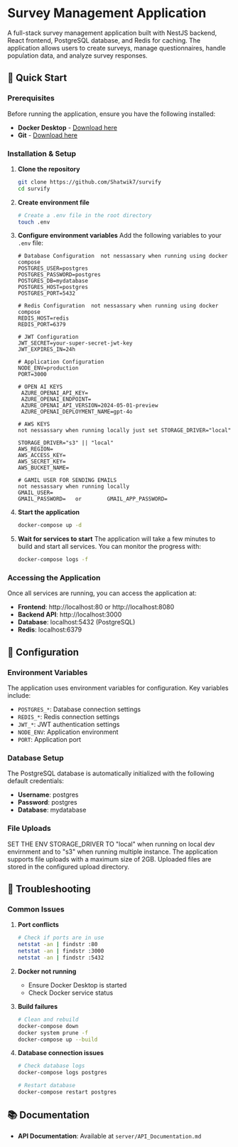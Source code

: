 # Survey Management Application

A full-stack survey management application built with NestJS backend, React frontend, PostgreSQL database, and Redis for caching. The application allows users to create surveys, manage questionnaires, handle population data, and analyze survey responses.

## 🚀 Quick Start

### Prerequisites

Before running the application, ensure you have the following installed:

- **Docker Desktop** - [Download here](https://www.docker.com/products/docker-desktop/)
- **Git** - [Download here](https://git-scm.com/downloads)

### Installation & Setup

1. **Clone the repository**
   ```bash
   git clone https://github.com/Shatwik7/survify
   cd survify 
   ```

2. **Create environment file**
   ```bash
   # Create a .env file in the root directory
   touch .env
   ```

3. **Configure environment variables**
   Add the following variables to your `.env` file:
   ```env
   # Database Configuration  not nessassary when running using docker compose
   POSTGRES_USER=postgres       
   POSTGRES_PASSWORD=postgres
   POSTGRES_DB=mydatabase
   POSTGRES_HOST=postgres
   POSTGRES_PORT=5432

   # Redis Configuration  not nessassary when running using docker compose
   REDIS_HOST=redis
   REDIS_PORT=6379

   # JWT Configuration
   JWT_SECRET=your-super-secret-jwt-key
   JWT_EXPIRES_IN=24h

   # Application Configuration
   NODE_ENV=production
   PORT=3000

   # OPEN AI KEYS 
    AZURE_OPENAI_API_KEY=
    AZURE_OPENAI_ENDPOINT=
    AZURE_OPENAI_API_VERSION=2024-05-01-preview
    AZURE_OPENAI_DEPLOYMENT_NAME=gpt-4o

   # AWS KEYS
   not nessassary when running locally just set STORAGE_DRIVER="local"
   
   STORAGE_DRIVER="s3" || "local"
   AWS_REGION=
   AWS_ACCESS_KEY=
   AWS_SECRET_KEY=
   AWS_BUCKET_NAME=

   # GAMIL USER FOR SENDING EMAILS
   not nessassary when running locally
   GMAIL_USER=
   GMAIL_PASSWORD=   or        GMAIL_APP_PASSWORD= 
   ```

4. **Start the application**
   ```bash
   docker-compose up -d
   ```

5. **Wait for services to start**
   The application will take a few minutes to build and start all services. You can monitor the progress with:
   ```bash
   docker-compose logs -f
   ```

### Accessing the Application

Once all services are running, you can access the application at:

- **Frontend**: http://localhost:80 or http://localhost:8080
- **Backend API**: http://localhost:3000
- **Database**: localhost:5432 (PostgreSQL)
- **Redis**: localhost:6379




## 🔧 Configuration

### Environment Variables

The application uses environment variables for configuration. Key variables include:

- `POSTGRES_*`: Database connection settings
- `REDIS_*`: Redis connection settings
- `JWT_*`: JWT authentication settings
- `NODE_ENV`: Application environment
- `PORT`: Application port

### Database Setup

The PostgreSQL database is automatically initialized with the following default credentials:
- **Username**: postgres
- **Password**: postgres
- **Database**: mydatabase

### File Uploads

SET THE ENV STORAGE_DRIVER TO "local" when running on local dev envirnment and to "s3" when running multiple instance.
The application supports file uploads with a maximum size of 2GB. Uploaded files are stored in the configured upload directory.

## 🐛 Troubleshooting

### Common Issues

1. **Port conflicts**
   ```bash
   # Check if ports are in use
   netstat -an | findstr :80
   netstat -an | findstr :3000
   netstat -an | findstr :5432
   ```

2. **Docker not running**
   - Ensure Docker Desktop is started
   - Check Docker service status

3. **Build failures**
   ```bash
   # Clean and rebuild
   docker-compose down
   docker system prune -f
   docker-compose up --build
   ```

4. **Database connection issues**
   ```bash
   # Check database logs
   docker-compose logs postgres
   
   # Restart database
   docker-compose restart postgres
   ```

## 📚 Documentation

- **API Documentation**: Available at `server/API_Documentation.md`
